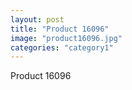 ```yaml
---
layout: post
title: "Product 16096"
image: "product16096.jpg"
categories: "category1"
---
```

Product 16096
